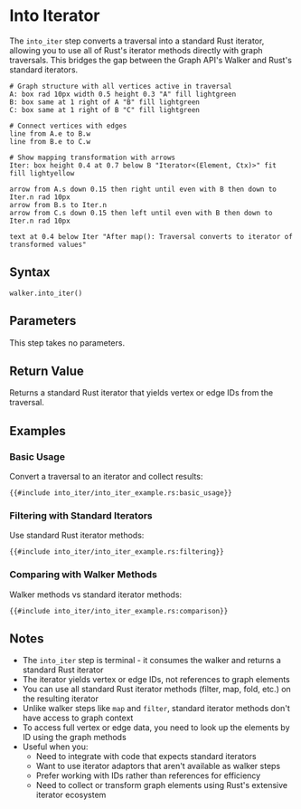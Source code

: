 # Into Iterator

The `into_iter` step converts a traversal into a standard Rust iterator, allowing you to use all of Rust's iterator
methods directly with graph traversals. This bridges the gap between the Graph API's Walker and Rust's standard
iterators.

```pikchr
# Graph structure with all vertices active in traversal
A: box rad 10px width 0.5 height 0.3 "A" fill lightgreen
B: box same at 1 right of A "B" fill lightgreen
C: box same at 1 right of B "C" fill lightgreen

# Connect vertices with edges
line from A.e to B.w
line from B.e to C.w

# Show mapping transformation with arrows
Iter: box height 0.4 at 0.7 below B "Iterator<(Element, Ctx)>" fit fill lightyellow

arrow from A.s down 0.15 then right until even with B then down to Iter.n rad 10px
arrow from B.s to Iter.n
arrow from C.s down 0.15 then left until even with B then down to Iter.n rad 10px

text at 0.4 below Iter "After map(): Traversal converts to iterator of transformed values"
```

## Syntax

```rust,noplayground
walker.into_iter()
```

## Parameters

This step takes no parameters.

## Return Value

Returns a standard Rust iterator that yields vertex or edge IDs from the traversal.

## Examples

### Basic Usage

Convert a traversal to an iterator and collect results:

```rust,noplayground
{{#include into_iter/into_iter_example.rs:basic_usage}}
```

### Filtering with Standard Iterators

Use standard Rust iterator methods:

```rust,noplayground
{{#include into_iter/into_iter_example.rs:filtering}}
```

### Comparing with Walker Methods

Walker methods vs standard iterator methods:

```rust,noplayground
{{#include into_iter/into_iter_example.rs:comparison}}
```

## Notes

- The `into_iter` step is terminal - it consumes the walker and returns a standard Rust iterator
- The iterator yields vertex or edge IDs, not references to graph elements
- You can use all standard Rust iterator methods (filter, map, fold, etc.) on the resulting iterator
- Unlike walker steps like `map` and `filter`, standard iterator methods don't have access to graph context
- To access full vertex or edge data, you need to look up the elements by ID using the graph methods
- Useful when you:
    - Need to integrate with code that expects standard iterators
    - Want to use iterator adaptors that aren't available as walker steps
    - Prefer working with IDs rather than references for efficiency
    - Need to collect or transform graph elements using Rust's extensive iterator ecosystem
